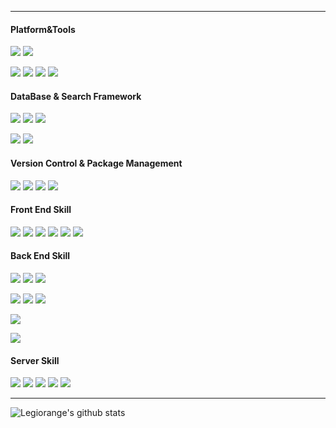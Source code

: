 ---

#### Platform&Tools
[![](https://img.shields.io/badge/Windows-10-2376bc?style=flat-square&logo=windows&logoColor=ffffff)](https://www.microsoft.com/windows/get-windows-10)
[![](https://img.shields.io/badge/ubuntu-20.04-blue.svg?logo=ubuntu&style=flat-square&logoColor=ffffff)](https://ubuntu.com/)

[![](https://img.shields.io/badge/IDE-Visual%20Studio%20Code-blue?style=flat-square&logo=visual-studio-code&logoColor=ffffff)](https://code.visualstudio.com/)
![](https://img.shields.io/badge/IDE-phpstorm-blue?style=flat-square&logo=phpstorm&logoColor=ffffff)
![](https://img.shields.io/badge/IDE-pycharm-blue?style=flat-square&logo=pycharm&logoColor=ffffff)
[![](https://img.shields.io/badge/IDE-jetbrains%20idea-blue?style=flat-square&logo=intellij-idea&logoColor=ffffff)](www.jetbrains.com/idea/)



#### DataBase & Search Framework
[![](https://img.shields.io/badge/-Elastic%20search-005571?style=flat-square&logo=elasticsearch&logoColor=white)](https://www.elastic.co/cn/elasticsearch/)
[![](https://img.shields.io/badge/-Mongodb-47A248?style=flat-square&logo=mongodb&logoColor=white)](https://www.mongodb.com/)
[![](https://img.shields.io/badge/-Redis-DC382D?style=flat-square&logo=redis&logoColor=white)](https://redis.io/)

[![](https://img.shields.io/badge/-MySQL-4479A1?style=flat-square&logo=mysql&logoColor=white)](https://www.mysql.com/)
[![](https://img.shields.io/badge/-MariaDB-003545?style=flat-square&logo=mariadb&logoColor=white)](https://mariadb.com/)


#### Version Control & Package Management
[![](https://img.shields.io/badge/-Git-f05032?style=flat-square&logo=git&logoColor=white)](https://git-scm.com/)
[![](https://img.shields.io/badge/-svn-809cc9?style=flat-square&logo=subversion&logoColor=white)](https://git-scm.com/)
[![](https://img.shields.io/badge/-NPM-cb3837?style=flat-square&logo=npm&logoColor=white)](https://npmjs.com/)
[![](https://img.shields.io/badge/-Yarn-488DB7?style=flat-square&logo=Yarn&logoColor=white)](https://yarnpkg.com)



#### Front End Skill
[![](https://img.shields.io/badge/-HTML5-E34F26?style=flat-square&logo=html5&logoColor=white)](https://html.spec.whatwg.org/)
[![](https://img.shields.io/badge/-JavaScript-f7e018?style=flat-square&logo=javascript&logoColor=white)](https://www.ecma-international.org/)
[![](https://img.shields.io/badge/-jQuery-0769AD?style=flat-square&logo=jquery&logoColor=ffffff)](https://nodejs.org/)
[![](https://img.shields.io/badge/-CSS3-1572B6?style=flat-square&logo=css3&logoColor=white)](https://www.w3.org/Style/CSS/)
[![](https://img.shields.io/badge/-Vue.js-4fc08d?style=flat-square&logo=vue.js&logoColor=ffffff)](https://vuejs.org/)
[![](https://img.shields.io/badge/-Node.js-43853d?style=flat-square&logo=node.js&logoColor=ffffff)](https://nodejs.org/)

#### Back End Skill

[![](https://img.shields.io/badge/-PHP-777bb4?style=flat-square&logo=php&logoColor=white)](https://www.php.net/)
[![](https://img.shields.io/badge/-Laravel-FF2D20?style=flat-square&logo=laravel&logoColor=white)]()
[![](https://img.shields.io/badge/-Codeigniter-EF4223?style=flat-square&logo=codeigniter&logoColor=white)]()

[![](https://img.shields.io/badge/-Python-3776AB?style=flat-square&logo=python&logoColor=white)](https://www.python.org)
[![](https://img.shields.io/badge/-Flask-000000?style=flat-square&logo=flask&logoColor=white)](https://palletsprojects.com/p/flask/)
[![](https://img.shields.io/badge/-Django-092E20?style=flat-square&logo=Django&logoColor=white)](https://palletsprojects.com/p/flask/)

[![](https://img.shields.io/badge/-Shell-FFD500?style=flat-square&logo=shell&logoColor=white)]()

[![](https://img.shields.io/badge/-Java-007396?style=flat-square&logo=java&logoColor=white)](https://www.oracle.com/)



#### Server Skill
[![](https://img.shields.io/badge/-Centos-262577?style=flat-square&logo=centos&logoColor=white)]()
[![](https://img.shields.io/badge/-Nginx-269539?style=flat-square&logo=nginx&logoColor=ffffff)](https://nginx.org/)
[![](https://img.shields.io/badge/-Apache-D22128?style=flat-square&logo=apache&logoColor=ffffff)](https://www.apache.org/)
[![](https://img.shields.io/badge/-Docker-2496ED?style=flat-square&logo=docker&logoColor=ffffff)](https://www.docker.com/)
[![](https://img.shields.io/badge/-ELK-005571?style=flat-square&logo=elastic&logoColor=ffffff)](https://www.elastic.co/)



----
![Legiorange's github stats](https://github-readme-stats.vercel.app/api?username=imxiny)
